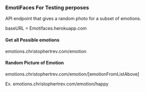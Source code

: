 ### EmotiFaces For Testing perposes
API endpoint that gives a random photo for a subset of emotions.

baseURL = Emotifaces.herokuapp.com


#### Get all Possible emotions
emotions.christophertrev.com/emotion 

#### Random Picture of Emotion

emotions.christophertrev.com/emotion/[emotionFromListAbove] 

Ex. emotions.christophertrev.com/emotion/happy
